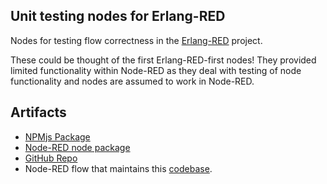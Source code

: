 ## Unit testing nodes for Erlang-RED

Nodes for testing flow correctness in the [Erlang-RED](https://github.com/gorenje/erlang-red) project.

These could be thought of the first Erlang-RED-first nodes! They provided limited functionality within Node-RED as they deal with testing of node functionality and nodes are assumed to work in Node-RED.

## Artifacts

- [NPMjs Package]()
- [Node-RED node package]()
- [GitHub Repo](https://github.com/gorenje/erlang-red-unittesting-nodes)
- Node-RED flow that maintains this [codebase](https://flowhub.org/f/ef91cb280e1bfd72).


